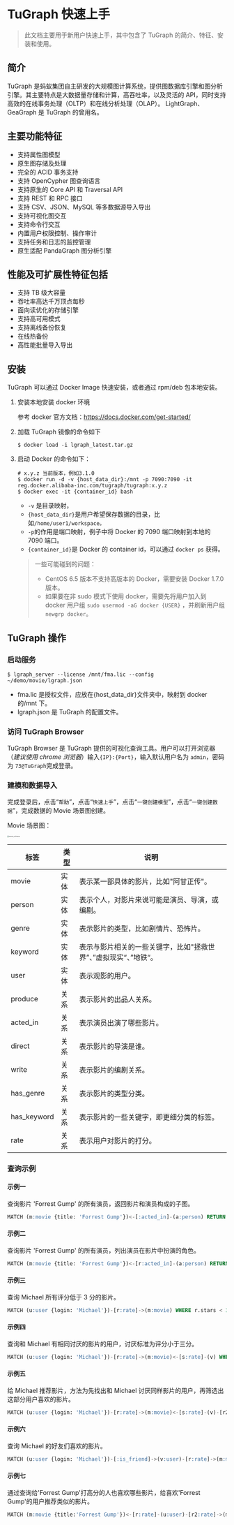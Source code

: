 # TuGraph 快速上手

> 此文档主要用于新用户快速上手，其中包含了 TuGraph 的简介、特征、安装和使用。

## 简介

TuGraph 是蚂蚁集团自主研发的大规模图计算系统，提供图数据库引擎和图分析引擎。其主要特点是大数据量存储和计算，高吞吐率，以及灵活的 API，同时支持高效的在线事务处理（OLTP）和在线分析处理（OLAP）。 LightGraph、GeaGraph 是 TuGraph 的曾用名。

## 主要功能特征

- 支持属性图模型
- 原生图存储及处理
- 完全的 ACID 事务支持
- 支持 OpenCypher 图查询语言
- 支持原生的 Core API 和 Traversal API
- 支持 REST 和 RPC 接口
- 支持 CSV、JSON、MySQL 等多数据源导入导出
- 支持可视化图交互
- 支持命令行交互
- 内置用户权限控制、操作审计
- 支持任务和日志的监控管理
- 原生适配 PandaGraph 图分析引擎

## 性能及可扩展性特征包括

- 支持 TB 级大容量
- 吞吐率高达千万顶点每秒
- 面向读优化的存储引擎
- 支持高可用模式
- 支持离线备份恢复
- 在线热备份
- 高性能批量导入导出

## 安装

TuGraph 可以通过 Docker Image 快速安装，或者通过 rpm/deb 包本地安装。

1. 安装本地安装 docker 环境

   参考 docker 官方文档：https://docs.docker.com/get-started/

2. 加载 TuGraph 镜像的命令如下

   ```shell
   $ docker load -i lgraph_latest.tar.gz
   ```

3. 启动 Docker 的命令如下：

   ```shell
   # x.y.z 当前版本，例如3.1.0
   $ docker run -d -v {host_data_dir}:/mnt -p 7090:7090 -it reg.docker.alibaba-inc.com/tugraph/tugraph:x.y.z
   $ docker exec -it {container_id} bash
   ```

   - `-v` 是目录映射，
   - `{host_data_dir}`是用户希望保存数据的目录，比如`/home/user1/workspace。`
   - `-p`的作用是端口映射，例子中将 Docker 的 7090 端口映射到本地的 7090 端口。
   - `{container_id}`是 Docker 的 container id，可以通过 `docker ps` 获得。

   > 一些可能碰到的问题：
   >
   > - CentOS 6.5 版本不支持高版本的 Docker，需要安装 Docker 1.7.0 版本。
   > - 如果要在非 sudo 模式下使用 docker，需要先将用户加入到 docker 用户组 `sudo usermod -aG docker {USER}` ，并刷新用户组 `newgrp docker`。

## TuGraph 操作

### 启动服务

```shell
$ lgraph_server --license /mnt/fma.lic --config ~/demo/movie/lgraph.json
```

- fma.lic 是授权文件，应放在{host_data_dir}文件夹中，映射到 docker 的/mnt 下。
- lgraph.json 是 TuGraph 的配置文件。

### 访问 TuGraph Browser

TuGraph Browser 是 TuGraph 提供的可视化查询工具。用户可以打开浏览器（_建议使用 chrome 浏览器_）输入`{IP}:{Port}`，输入默认用户名为 `admin`，密码为 `73@TuGraph`完成登录。

### 建模和数据导入

完成登录后，点击“`帮助`”，点击“`快速上手`”，点击“`一键创建模型`”，点击“`一键创建数据`”，完成数据的 Movie 场景图创建。

Movie 场景图：

<img src="https://tugraph-web-static.oss-cn-beijing.aliyuncs.com/%E6%96%87%E6%A1%A3/1.Guide/2.quick-start.png" alt="movie_schema" style="zoom: 25%;" />

| 标签        | 类型 | 说明                                                             |
| ----------- | ---- | ---------------------------------------------------------------- |
| movie       | 实体 | 表示某一部具体的影片，比如"阿甘正传"。                           |
| person      | 实体 | 表示个人，对影片来说可能是演员、导演，或编剧。                   |
| genre       | 实体 | 表示影片的类型，比如剧情片、恐怖片。                             |
| keyword     | 实体 | 表示与影片相关的一些关键字，比如"拯救世界”、”虚拟现实“、”地铁“。 |
| user        | 实体 | 表示观影的用户。                                                 |
| produce     | 关系 | 表示影片的出品人关系。                                           |
| acted_in    | 关系 | 表示演员出演了哪些影片。                                         |
| direct      | 关系 | 表示影片的导演是谁。                                             |
| write       | 关系 | 表示影片的编剧关系。                                             |
| has_genre   | 关系 | 表示影片的类型分类。                                             |
| has_keyword | 关系 | 表示影片的一些关键字，即更细分类的标签。                         |
| rate        | 关系 | 表示用户对影片的打分。                                           |

### 查询示例

#### 示例一

查询影片 'Forrest Gump' 的所有演员，返回影片和演员构成的子图。

```sql
MATCH (m:movie {title: 'Forrest Gump'})<-[:acted_in]-(a:person) RETURN a, m
```

#### 示例二

查询影片 'Forrest Gump' 的所有演员，列出演员在影片中扮演的角色。

```sql
MATCH (m:movie {title: 'Forrest Gump'})<-[r:acted_in]-(a:person) RETURN a.name,r.role
```

#### 示例三

查询 Michael 所有评分低于 3 分的影片。

```sql
MATCH (u:user {login: 'Michael'})-[r:rate]->(m:movie) WHERE r.stars < 3 RETURN m.title, r.stars
```

#### 示例四

查询和 Michael 有相同讨厌的影片的用户，讨厌标准为评分小于三分。

```sql
MATCH (u:user {login: 'Michael'})-[r:rate]->(m:movie)<-[s:rate]-(v) WHERE r.stars < 3 AND s.stars < 3 RETURN u, m, v
```

#### 示例五

给 Michael 推荐影片，方法为先找出和 Michael 讨厌同样影片的用户，再筛选出这部分用户喜欢的影片。

```sql
MATCH (u:user {login: 'Michael'})-[r:rate]->(m:movie)<-[s:rate]-(v)-[r2:rate]->(m2:movie) WHERE r.stars < 3 AND s.stars < 3 AND r2.stars > 3 RETURN u, m, v, m2
```

#### 示例六

查询 Michael 的好友们喜欢的影片。

```sql
MATCH (u:user {login: 'Michael'})-[:is_friend]->(v:user)-[r:rate]->(m:movie) WHERE r.stars > 3 RETURN u, v, m
```

#### 示例七

通过查询给'Forrest Gump'打高分的人也喜欢哪些影片，给喜欢'Forrest Gump'的用户推荐类似的影片。

```sql
MATCH (m:movie {title:'Forrest Gump'})<-[r:rate]-(u:user)-[r2:rate]->(m2:movie) WHERE r.stars>3 AND r2.stars>3 RETURN m, u,m2
```
